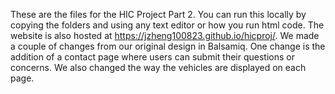 These are the files for the HIC Project Part 2.
You can run this locally by copying the folders and using any text editor or how you run html code.
The website is also hosted at
https://jzheng100823.github.io/hicproj/.
We made a couple of changes from our original design in Balsamiq. One change is the addition of a contact page 
where users can submit their questions or concerns.  We also changed the way the vehicles
are displayed on each page.
